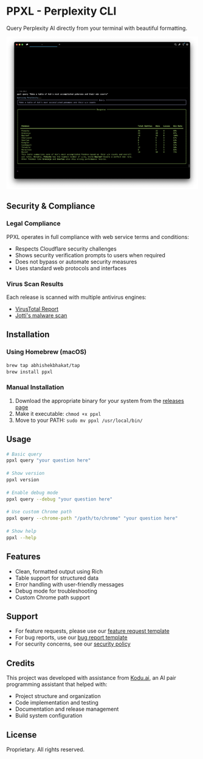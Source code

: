 # PPXL - Perplexity CLI

Query Perplexity AI directly from your terminal with beautiful formatting.

![PPXL Screenshot](Sample_Screenshot.png)

## Security & Compliance

### Legal Compliance
PPXL operates in full compliance with web service terms and conditions:
- Respects Cloudflare security challenges
- Shows security verification prompts to users when required
- Does not bypass or automate security measures
- Uses standard web protocols and interfaces

### Virus Scan Results
Each release is scanned with multiple antivirus engines:
- [VirusTotal Report](https://www.virustotal.com/gui/file/bb595dd248f36b721d4f777ea0d8d55786aeae98006f6e1b718fe51b167febe9?nocache=1)
- [Jotti's malware scan](https://virusscan.jotti.org/en-US/filescanjob/9cqqpkod1x)

## Installation

### Using Homebrew (macOS)
```bash
brew tap abhishekbhakat/tap
brew install ppxl
```

### Manual Installation
1. Download the appropriate binary for your system from the [releases page](https://github.com/abhishekbhakat/ppxl/releases)
2. Make it executable: `chmod +x ppxl`
3. Move to your PATH: `sudo mv ppxl /usr/local/bin/`

## Usage

```bash
# Basic query
ppxl query "your question here"

# Show version
ppxl version

# Enable debug mode
ppxl query --debug "your question here"

# Use custom Chrome path
ppxl query --chrome-path "/path/to/chrome" "your question here"

# Show help
ppxl --help
```

## Features

- Clean, formatted output using Rich
- Table support for structured data
- Error handling with user-friendly messages
- Debug mode for troubleshooting
- Custom Chrome path support

## Support

- For feature requests, please use our [feature request template](.github/ISSUE_TEMPLATE/feature_request.md)
- For bug reports, use our [bug report template](.github/ISSUE_TEMPLATE/bug_report.md)
- For security concerns, see our [security policy](SECURITY.md)

## Credits

This project was developed with assistance from [Kodu.ai](https://kodu.ai), an AI pair programming assistant that helped with:
- Project structure and organization
- Code implementation and testing
- Documentation and release management
- Build system configuration

## License

Proprietary. All rights reserved.